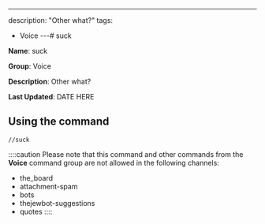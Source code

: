 ---
description: "Other what?"
tags:
  - Voice
---# suck

**Name**: suck

**Group**: Voice

**Description**: Other what?

**Last Updated**: DATE HERE

## Using the command

    //suck

::::caution Please note that this command and other commands from the **Voice** command group are not allowed in the following channels:
- the_board
- attachment-spam
- bots
- thejewbot-suggestions
- quotes
::::